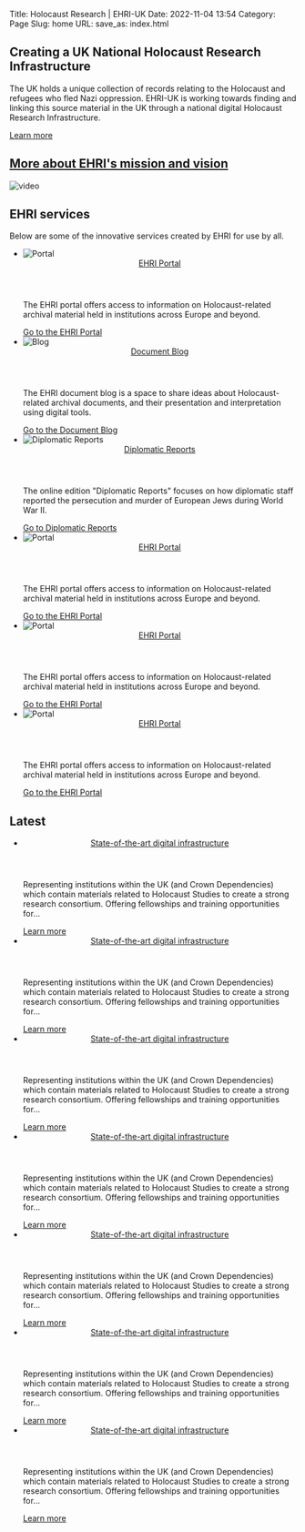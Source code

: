 Title: Holocaust Research | EHRI-UK
Date: 2022-11-04 13:54
Category: Page
Slug: home
URL: 
save_as: index.html

<section class="home hero">

<h1>Creating a UK National Holocaust Research Infrastructure</h1>

<p class="intro">
The UK holds a unique collection of records relating to the Holocaust and refugees who 
fled Nazi oppression. EHRI-UK is working towards finding and linking this source material 
in the UK through a national digital Holocaust Research Infrastructure.
</p>

<a class="button-primary" href="about">Learn more</a>

</section>

<section class="home video paper">

<h2><a href="https://www.youtube.com/embed/HR_R0SSMWz0">More about EHRI's mission and vision</a></h2>

<img class="video-placeholder" alt="video" src="/theme/images/video-placeholder.png"/>

<!--<iframe 
    width="560" 
    height="315" 
    src="https://www.youtube.com/embed/HR_R0SSMWz0" title="YouTube video player" 
    frameborder="0" 
    allow="accelerometer; autoplay; clipboard-write; encrypted-media; gyroscope; picture-in-picture" 
    allowfullscreen="">
</iframe>-->

</section>

<section class="home services">
<h2>EHRI services</h2>
<p>
Below are some of the innovative services created by EHRI for use by all.
</p>

<ul class="resource-cards">
    <li>
        <div class="resource-card">
            <div class="resource-img">
                <img src="/theme/images/cards-still-1.png" alt="Portal"/>
            </div>
            <div class="resource-info">
                <header><a href="https://portal.ehri-project.eu">EHRI Portal</a></header>
                <p>The EHRI portal offers access to information on Holocaust-related archival material held in institutions across Europe and beyond.</p>
                <a class="button-primary" href="https://portal.ehri-project.eu">Go to the EHRI Portal</a>
            </div>
        </div>
    </li>
    <li>
        <div class="resource-card">
            <div class="resource-img">
                <img src="/theme/images/names-2.png" alt="Blog"/>
            </div>
            <div class="resource-info">
                <header><a href="https://blog.ehri-project.eu">Document Blog</a></header>
                <p>The EHRI document blog is a space to share ideas about Holocaust-related archival documents, and their presentation and interpretation using digital tools.</p>
                <a class="button-primary" href="https://blog.ehri-project.eu">Go to the Document Blog</a>
            </div>
        </div>
    </li>
    <li>
        <div class="resource-card">
            <div class="resource-img">
                <img src="/theme/images/doklady-1.png" alt="Diplomatic Reports"/>
            </div>
            <div class="resource-info">
                <header><a href="https://diplomatic-reports.ehri-project.eu">Diplomatic Reports</a></header>
                <p>The online edition &quot;Diplomatic Reports&quot; focuses on how diplomatic staff reported the persecution and murder of European Jews during World War II.</p>
                <a class="button-primary" href="https://diplomatic-reports.ehri-project.eu">Go to Diplomatic Reports</a>
            </div>
        </div>
    </li>
    <li>
        <div class="resource-card">
            <div class="resource-img">
                <img src="/theme/images/cards-still-1.png" alt="Portal"/>
            </div>
            <div class="resource-info">
                <header><a href="https://portal.ehri-project.eu">EHRI Portal</a></header>
                <p>The EHRI portal offers access to information on Holocaust-related archival material held in institutions across Europe and beyond.</p>
                <a class="button-primary" href="https://portal.ehri-project.eu">Go to the EHRI Portal</a>
            </div>
        </div>
    </li>
    <li>
        <div class="resource-card">
            <div class="resource-img">
                <img src="/theme/images/cards-still-1.png" alt="Portal"/>
            </div>
            <div class="resource-info">
                <header><a href="https://portal.ehri-project.eu">EHRI Portal</a></header>
                <p>The EHRI portal offers access to information on Holocaust-related archival material held in institutions across Europe and beyond.</p>
                <a class="button-primary" href="https://portal.ehri-project.eu">Go to the EHRI Portal</a>
            </div>
        </div>
    </li>
    <li>
        <div class="resource-card">
            <div class="resource-img">
                <img src="/theme/images/cards-still-1.png" alt="Portal"/>
            </div>
            <div class="resource-info">
                <header><a href="https://portal.ehri-project.eu">EHRI Portal</a></header>
                <p>The EHRI portal offers access to information on Holocaust-related archival material held in institutions across Europe and beyond.</p>
                <a class="button-primary" href="https://portal.ehri-project.eu">Go to the EHRI Portal</a>
            </div>
        </div>
    </li>
</ul>

</section>

<section class="home latest">
<h2>Latest</h2>
<ul class="latest-cards">
    <li>
        <div class="latest-card">
            <header><a href="https://www.ehri-project.eu">State-of-the-art digital infrastructure</a></header>
            <p>Representing institutions within the UK (and Crown Dependencies) which contain materials 
                related to Holocaust Studies to create a strong research consortium. Offering fellowships and training opportunities for... </p>
            <a class="button-primary" href="https://www.ehri-project.eu">Learn more</a>
        </div>
    </li>
    <li>
        <div class="latest-card">
            <header><a href="https://www.ehri-project.eu">State-of-the-art digital infrastructure</a></header>
            <p>Representing institutions within the UK (and Crown Dependencies) which contain materials 
                related to Holocaust Studies to create a strong research consortium. Offering fellowships and training opportunities for... </p>
            <a class="button-primary" href="https://www.ehri-project.eu">Learn more</a>
        </div>
    </li>
    <li>
        <div class="latest-card">
            <header><a href="https://www.ehri-project.eu">State-of-the-art digital infrastructure</a></header>
            <p>Representing institutions within the UK (and Crown Dependencies) which contain materials 
                related to Holocaust Studies to create a strong research consortium. Offering fellowships and training opportunities for... </p>
            <a class="button-primary" href="https://www.ehri-project.eu">Learn more</a>
        </div>
    </li>
    <li>
        <div class="latest-card">
            <header><a href="https://www.ehri-project.eu">State-of-the-art digital infrastructure</a></header>
            <p>Representing institutions within the UK (and Crown Dependencies) which contain materials 
                related to Holocaust Studies to create a strong research consortium. Offering fellowships and training opportunities for... </p>
            <a class="button-primary" href="https://www.ehri-project.eu">Learn more</a>
        </div>
    </li>
    <li>
        <div class="latest-card">
            <header><a href="https://www.ehri-project.eu">State-of-the-art digital infrastructure</a></header>
            <p>Representing institutions within the UK (and Crown Dependencies) which contain materials 
                related to Holocaust Studies to create a strong research consortium. Offering fellowships and training opportunities for... </p>
            <a class="button-primary" href="https://www.ehri-project.eu">Learn more</a>
        </div>
    </li>
    <li>
        <div class="latest-card">
            <header><a href="https://www.ehri-project.eu">State-of-the-art digital infrastructure</a></header>
            <p>Representing institutions within the UK (and Crown Dependencies) which contain materials 
                related to Holocaust Studies to create a strong research consortium. Offering fellowships and training opportunities for... </p>
            <a class="button-primary" href="https://www.ehri-project.eu">Learn more</a>
        </div>
    </li>
    <li>
        <div class="latest-card">
            <header><a href="https://www.ehri-project.eu">State-of-the-art digital infrastructure</a></header>
            <p>Representing institutions within the UK (and Crown Dependencies) which contain materials 
                related to Holocaust Studies to create a strong research consortium. Offering fellowships and training opportunities for... </p>
            <a class="button-primary" href="https://www.ehri-project.eu">Learn more</a>
        </div>
    </li>
</ul>
</section>